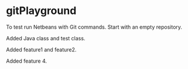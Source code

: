 # gitPlayground
To test run Netbeans with Git commands.
Start with an empty repository.

Added Java class and test class.

Added feature1 and feature2.

Added feature 4.